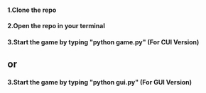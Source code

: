 #### 1.Clone the repo
#### 2.Open the repo in your terminal
#### 3.Start the game by typing "python game.py" (For CUI Version)
## or
#### 3.Start the game by typing "python gui.py" (For GUI Version) 

